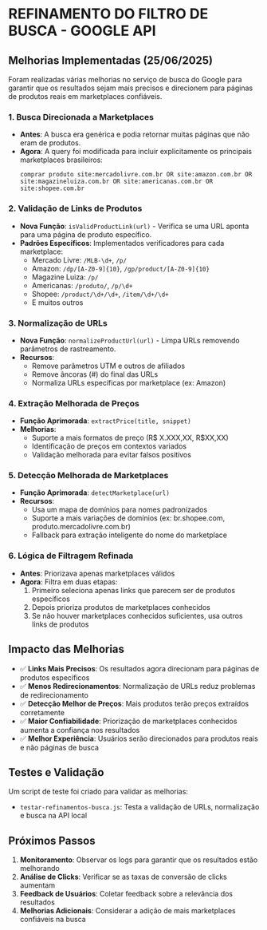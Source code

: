 # REFINAMENTO DO FILTRO DE BUSCA - GOOGLE API

## Melhorias Implementadas (25/06/2025)

Foram realizadas várias melhorias no serviço de busca do Google para garantir que os resultados sejam mais precisos e direcionem para páginas de produtos reais em marketplaces confiáveis.

### 1. Busca Direcionada a Marketplaces

- **Antes**: A busca era genérica e podia retornar muitas páginas que não eram de produtos.
- **Agora**: A query foi modificada para incluir explicitamente os principais marketplaces brasileiros:
  ```
  comprar produto site:mercadolivre.com.br OR site:amazon.com.br OR site:magazineluiza.com.br OR site:americanas.com.br OR site:shopee.com.br
  ```
  
### 2. Validação de Links de Produtos

- **Nova Função**: `isValidProductLink(url)` - Verifica se uma URL aponta para uma página de produto específico.
- **Padrões Específicos**: Implementados verificadores para cada marketplace:
  - Mercado Livre: `/MLB-\d+`, `/p/`
  - Amazon: `/dp/[A-Z0-9]{10}`, `/gp/product/[A-Z0-9]{10}`
  - Magazine Luiza: `/p/`
  - Americanas: `/produto/`, `/p/\d+`
  - Shopee: `/product/\d+/\d+`, `/item/\d+/\d+`
  - E muitos outros

### 3. Normalização de URLs

- **Nova Função**: `normalizeProductUrl(url)` - Limpa URLs removendo parâmetros de rastreamento.
- **Recursos**:
  - Remove parâmetros UTM e outros de afiliados
  - Remove âncoras (#) do final das URLs
  - Normaliza URLs específicas por marketplace (ex: Amazon)

### 4. Extração Melhorada de Preços

- **Função Aprimorada**: `extractPrice(title, snippet)`
- **Melhorias**:
  - Suporte a mais formatos de preço (R$ X.XXX,XX, R$XX,XX)
  - Identificação de preços em contextos variados
  - Validação melhorada para evitar falsos positivos

### 5. Detecção Melhorada de Marketplaces

- **Função Aprimorada**: `detectMarketplace(url)`
- **Recursos**:
  - Usa um mapa de domínios para nomes padronizados
  - Suporte a mais variações de domínios (ex: br.shopee.com, produto.mercadolivre.com.br)
  - Fallback para extração inteligente do nome do marketplace

### 6. Lógica de Filtragem Refinada

- **Antes**: Priorizava apenas marketplaces válidos
- **Agora**: Filtra em duas etapas:
  1. Primeiro seleciona apenas links que parecem ser de produtos específicos
  2. Depois prioriza produtos de marketplaces conhecidos
  3. Se não houver marketplaces conhecidos suficientes, usa outros links de produtos

## Impacto das Melhorias

- ✅ **Links Mais Precisos**: Os resultados agora direcionam para páginas de produtos específicos
- ✅ **Menos Redirecionamentos**: Normalização de URLs reduz problemas de redirecionamento
- ✅ **Detecção Melhor de Preços**: Mais produtos terão preços extraídos corretamente
- ✅ **Maior Confiabilidade**: Priorização de marketplaces conhecidos aumenta a confiança nos resultados
- ✅ **Melhor Experiência**: Usuários serão direcionados para produtos reais e não páginas de busca

## Testes e Validação

Um script de teste foi criado para validar as melhorias:
- `testar-refinamentos-busca.js`: Testa a validação de URLs, normalização e busca na API local

## Próximos Passos

1. **Monitoramento**: Observar os logs para garantir que os resultados estão melhorando
2. **Análise de Clicks**: Verificar se as taxas de conversão de clicks aumentam
3. **Feedback de Usuários**: Coletar feedback sobre a relevância dos resultados
4. **Melhorias Adicionais**: Considerar a adição de mais marketplaces confiáveis na busca
